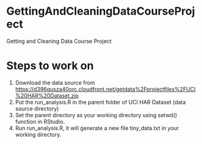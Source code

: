 # GettingAndCleaningDataCourseProject
Getting and Cleaning Data Course Project

# Steps to work on
1. Download the data source from https://d396qusza40orc.cloudfront.net/getdata%2Fprojectfiles%2FUCI%20HAR%20Dataset.zip
2. Put the run_analysis.R in the parent folder of UCI HAR Dataset (data source directory)
3. Set the parent directory as your working directory using setwd() function in RStudio.
4. Run run_analysis.R, it will generate a new file tiny_data.txt in your working directory.
